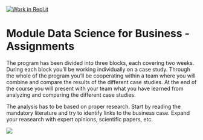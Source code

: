 [![Work in Repl.it](https://classroom.github.com/assets/work-in-replit-14baed9a392b3a25080506f3b7b6d57f295ec2978f6f33ec97e36a161684cbe9.svg)](https://classroom.github.com/online_ide?assignment_repo_id=5617789&assignment_repo_type=AssignmentRepo)
# Module Data Science for Business - Assignments

The program has been divided into three blocks, each covering two weeks. During each block you’ll be working individually on a case study. Through the whole of the program you’ll be cooperating within a team where you will combine and compare the results of the different case studies. At the end of the course you will present with your team what you have learned from analyzing and comparing the different case studies.

The analysis has to be based on proper research. Start by reading the mandatory literature and try to identify links to the business case. Expand your reasearch with expert opinions, scientific papers, etc.

![](http://www.boxedcartoon.com/wp-content/uploads/2014/09/artflow_201409041016.jpg)
